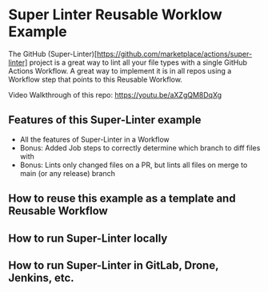 # Super Linter Reusable Worklow Example

The GitHub (Super-Linter)[https://github.com/marketplace/actions/super-linter] project is a great way to lint all your file types with a single GitHub Actions Workflow.
A great way to implement it is in all repos using a Workflow step that points to this Reusable Workflow.

Video Walkthrough of this repo: https://youtu.be/aXZgQM8DqXg

## Features of this Super-Linter example

- All the features of Super-Linter in a Workflow
- Bonus: Added Job steps to correctly determine which branch to diff files with
- Bonus: Lints only changed files on a PR, but lints all files on merge to main (or any release) branch

## How to reuse this example as a template and Reusable Workflow

## How to run Super-Linter locally

## How to run Super-Linter in GitLab, Drone, Jenkins, etc.